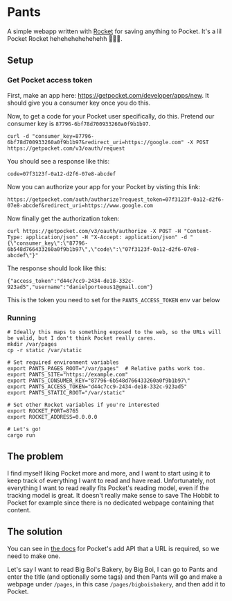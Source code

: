 # Pants

A simple webapp written with [Rocket](https://rocket.rs) for saving anything to Pocket. It's a lil Pocket Rocket hehehehehehehehh 🚀🚀🚀.

## Setup
### Get Pocket access token
First, make an app here: https://getpocket.com/developer/apps/new. It should give you a consumer key once you do this.

Now, to get a code for your Pocket user specifically, do this. Pretend our consumer key is `87796-6bf78d700933260a0f9b1b97`.
```
curl -d "consumer_key=87796-6bf78d700933260a0f9b1b97&redirect_uri=https://google.com" -X POST https://getpocket.com/v3/oauth/request
```
You should see a response like this:
```
code=07f3123f-0a12-d2f6-07e8-abcdef
```
Now you can authorize your app for your Pocket by visting this link:
```
https://getpocket.com/auth/authorize?request_token=07f3123f-0a12-d2f6-07e8-abcdef&redirect_uri=https://www.google.com
```
Now finally get the authorization token:
```
curl https://getpocket.com/v3/oauth/authorize -X POST -H "Content-Type: application/json" -H "X-Accept: application/json" -d "{\"consumer_key\":\"87796-6b548d766433260a0f9b1b97\",\"code\":\"07f3123f-0a12-d2f6-07e8-abcdef\"}"
```
The response should look like this:
```
{"access_token":"d44c7cc9-2434-de18-332c-923ad5","username":"danielporteous1@gmail.com"}
```
This is the token you need to set for the `PANTS_ACCESS_TOKEN` env var below

### Running
```
# Ideally this maps to something exposed to the web, so the URLs will be valid, but I don't think Pocket really cares.
mkdir /var/pages
cp -r static /var/static

# Set required environment variables
export PANTS_PAGES_ROOT="/var/pages"  # Relative paths work too.
export PANTS_SITE="https://example.com"
export PANTS_CONSUMER_KEY="87796-6b548d766433260a0f9b1b97\"
export PANTS_ACCESS_TOKEN="d44c7cc9-2434-de18-332c-923ad5"
export PANTS_STATIC_ROOT="/var/static"

# Set other Rocket variables if you're interested
export ROCKET_PORT=8765
export ROCKET_ADDRESS=0.0.0.0

# Let's go!
cargo run
```

## The problem
I find myself liking Pocket more and more, and I want to start using it to keep track of everything I want to read and have read. Unfortunately, not everything I want to read really fits Pocket's reading model, even if the tracking model is great. It doesn't really make sense to save The Hobbit to Pocket for example since there is no dedicated webpage containing that content.

## The solution
You can see in [the docs](https://getpocket.com/developer/docs/v3/add) for Pocket's add API that a URL is required, so we need to make one.

Let's say I want to read Big Boi's Bakery, by Big Boi, I can go to Pants and enter the title (and optionally some tags) and then Pants will go and make a webpage under `/pages`, in this case `/pages/bigboisbakery`, and then add it to Pocket.
